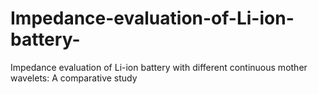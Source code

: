 # Impedance-evaluation-of-Li-ion-battery-
Impedance evaluation of Li-ion battery with different continuous mother wavelets: A comparative study
